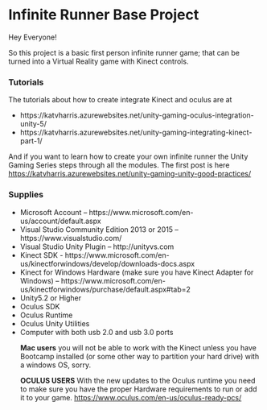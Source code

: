 <h1>Infinite Runner Base Project</h1>
Hey Everyone!

So this project is a basic first person infinite runner game; that can be turned into a Virtual Reality game with Kinect controls. 

<h3>Tutorials</h3>
The tutorials about how to create integrate Kinect and oculus are at 
<ul>
<li>https://katvharris.azurewebsites.net/unity-gaming-oculus-integration-unity-5/</li>
<li>https://katvharris.azurewebsites.net/unity-gaming-integrating-kinect-part-1/</li>
</ul>

And if you want to learn how to create your own infinite runner the Unity Gaming Series steps through all the modules. The first post is here
https://katvharris.azurewebsites.net/unity-gaming-unity-good-practices/

<h3>Supplies</h3>
<ul>
<li> Microsoft Account – https://www.microsoft.com/en-us/account/default.aspx</li>
<li>Visual Studio Community Edition 2013 or 2015 – https://www.visualstudio.com/</li>
<li>Visual Studio Unity Plugin – http://unityvs.com</li>
<li>Kinect SDK - https://www.microsoft.com/en-us/kinectforwindows/develop/downloads-docs.aspx</li>
<li>Kinect for Windows Hardware (make sure you have Kinect Adapter for Windows) – https://www.microsoft.com/en-us/kinectforwindows/purchase/default.aspx#tab=2</li>
<li>Unity5.2 or Higher</li>
<li>Oculus SDK</li>
<li>Oculus Runtime</li>
<li>Oculus Unity Utilities</li>
<li>Computer with both usb 2.0 and usb 3.0 ports</li>

**Mac users** you will not be able to work with the Kinect unless you have Bootcamp installed (or some other way to partition your hard drive) with a windows OS, sorry.

**OCULUS USERS** With the new updates to the Oculus runtime you need to make sure you have the proper Hardware requirements to run or add it to your game. https://www.oculus.com/en-us/oculus-ready-pcs/
